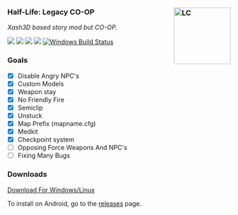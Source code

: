 ### Half-Life: Legacy CO-OP <img align="right" width="128" height="128" src="https://github.com/hasandramali/xash3d-lc/assets/96012695/8cf10998-4d6b-4052-b511-2f74e470c027" alt="LC" />

*Xash3D based story mod but CO-OP.*

![](https://img.shields.io/github/issues/hasandramali/xash3d-schl) ![](https://img.shields.io/github/forks/hasandramali/xash3d-schl) ![](https://img.shields.io/github/stars/hasandramali/xash3d-schl) ![](https://img.shields.io/github/license/hasandramali/xash3d-schl) 
[![Windows Build Status](https://ci.appveyor.com/api/projects/status/github/hasandramali/xash3d-lc?svg=true)](https://ci.appveyor.com/project/hasandramali/xash3d-lc)

### Goals
- [x] Disable Angry NPC's
- [x] Custom Models
- [x] Weapon stay
- [x] No Friendly Fire
- [x] Semiclip
- [x] Unstuck
- [x] Map Prefix (mapname.cfg)
- [x] Medkit
- [x] Checkpoint system
- [ ] Opposing Force Weapons And NPC's
- [ ] Fixing Many Bugs

### Downloads

[Download For Windows/Linux](https://github.com/hasandramali/xash3d-schl/releases/tag/1.0/xash3d-schl.zip)


To install on Android, go to the [releases](https://github.com/hasandramali/xash3d-schl/releases) page.
